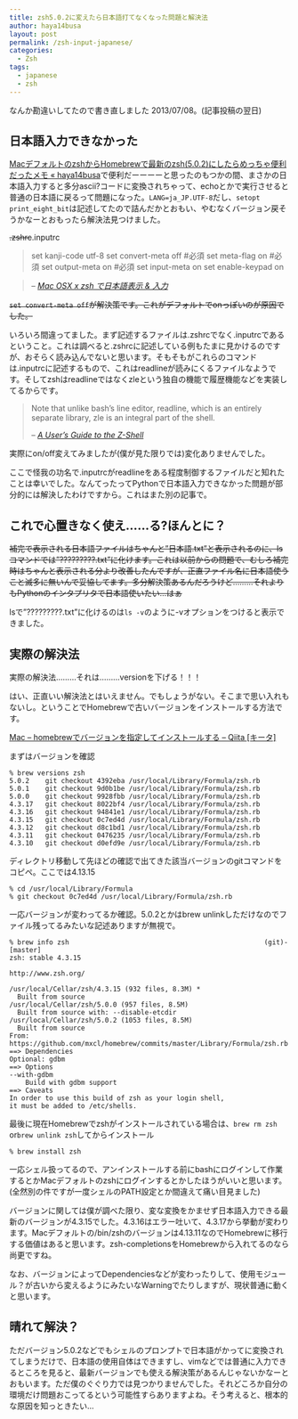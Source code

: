 ```yaml
---
title: zsh5.0.2に変えたら日本語打てなくなった問題と解決法
author: haya14busa
layout: post
permalink: /zsh-input-japanese/
categories:
  - Zsh
tags:
  - japanese
  - zsh
---
```

なんか勘違いしてたので書き直しました 2013/07/08。(記事投稿の翌日)

## 日本語入力できなかった

[MacデフォルトのzshからHomebrewで最新のzsh(5.0.2)にしたらめっちゃ便利だったメモ « haya14busa][1]で便利だーーーーと思ったのもつかの間、まさかの日本語入力すると多分ascii?コードに変換されちゃって、echoとかで実行させると普通の日本語に戻るって問題になった。`LANG=ja_JP.UTF-8`だし、`setopt print_eight_bit`は記述してたので詰んだかとおもい、やむなくバージョン戻そうかなーとおもったら解決法見つけました。

<s>.zshrc</s>.inputrc

> set kanji-code utf-8 set convert-meta off #必須 set meta-flag on #必須 set output-meta on #必須 set input-meta on set enable-keypad on

> &#8211; <cite><a href="http://www.hasta-pronto.org/2006/10/02/mac-osx-x-zsh.html">Mac OSX x zsh で日本語表示 & 入力</a></cite>

<s>`set convert-meta off`が解決策です。これがデフォルトでonっぽいのが原因でした。</s>

いろいろ間違ってました。まず記述するファイルは.zshrcでなく.inputrcであるということ。これは調べると.zshrcに記述している例もたまに見かけるのですが、おそらく読み込んでないと思います。そもそもがこれらのコマンドは.inputrcに記述するもので、これはreadlineが読みにくるファイルなようです。そしてzshはreadlineではなくzleという独自の機能で履歴機能などを実装してるからです。

> Note that unlike bash&#8217;s line editor, readline, which is an entirely separate library, zle is an integral part of the shell.
> 
> &#8211; <cite><a href="http://zsh.sourceforge.net/Guide/zshguide04.html">A User&#8217;s Guide to the Z-Shell</a></cite>

実際にon/off変えてみましたが(僕が見た限りでは)変化ありませんでした。

ここで怪我の功名で.inputrcがreadlineをある程度制御するファイルだと知れたことは幸いでした。なんてったってPythonで日本語入力できなかった問題が部分的には解決したわけですから。これはまた別の記事で。

## これで心置きなく使え……る?ほんとに？

<s>補完で表示される日本語ファイルはちゃんと&#8221;日本語.txt&#8221;と表示されるのに、lsコマンドでは&#8221;?????????.txt&#8221;に化けます。これは以前からの問題で、むしろ補完時はちゃんと表示される分より改善したんですが、正直ファイル名に日本語使うこと滅多に無いんで妥協してます。多分解決策あるんだろうけど………それよりもPythonのインタプリタで日本語使いたい…はぁ</s>

lsで&#8221;?????????.txt&#8221;に化けるのは`ls -v`のように-vオプションをつけると表示できました。

## 実際の解決法

実際の解決法………それは………versionを下げる！！！

はい、正直いい解決法とはいえません。でもしょうがない。そこまで思い入れもないし。ということでHomebrewで古いバージョンをインストールする方法です。

[Mac &#8211; homebrewでバージョンを指定してインストールする &#8211; Qiita [キータ]][2]

まずはバージョンを確認

    % brew versions zsh
    5.0.2    git checkout 4392eba /usr/local/Library/Formula/zsh.rb
    5.0.1    git checkout 9d0b1be /usr/local/Library/Formula/zsh.rb
    5.0.0    git checkout 9928fbb /usr/local/Library/Formula/zsh.rb
    4.3.17   git checkout 8022bf4 /usr/local/Library/Formula/zsh.rb
    4.3.16   git checkout 94841e1 /usr/local/Library/Formula/zsh.rb
    4.3.15   git checkout 0c7ed4d /usr/local/Library/Formula/zsh.rb
    4.3.12   git checkout d8c1bd1 /usr/local/Library/Formula/zsh.rb
    4.3.11   git checkout 0476235 /usr/local/Library/Formula/zsh.rb
    4.3.10   git checkout d0efd9e /usr/local/Library/Formula/zsh.rb
    

ディレクトリ移動して先ほどの確認で出てきた該当バージョンのgitコマンドをコピペ。ここでは4.13.15

    % cd /usr/local/Library/Formula
    % git checkout 0c7ed4d /usr/local/Library/Formula/zsh.rb
    

一応バージョンが変わってるか確認。5.0.2とかはbrew unlinkしただけなのでファイル残ってるみたいな記述ありますが無視で。

    % brew info zsh                                                 (git)-[master]
    zsh: stable 4.3.15
    
    http://www.zsh.org/
    
    /usr/local/Cellar/zsh/4.3.15 (932 files, 8.3M) *
      Built from source
    /usr/local/Cellar/zsh/5.0.0 (957 files, 8.5M)
      Built from source with: --disable-etcdir
    /usr/local/Cellar/zsh/5.0.2 (1053 files, 8.5M)
      Built from source
    From: https://github.com/mxcl/homebrew/commits/master/Library/Formula/zsh.rb
    ==> Dependencies
    Optional: gdbm
    ==> Options
    --with-gdbm
        Build with gdbm support
    ==> Caveats
    In order to use this build of zsh as your login shell,
    it must be added to /etc/shells.
    

最後に現在Homebrewでzshがインストールされている場合は、`brew rm zsh` or`brew unlink zsh`してからインストール

    % brew install zsh
    

一応シェル扱ってるので、アンインストールする前にbashにログインして作業するとかMacデフォルトのzshにログインするとかしたほうがいいと思います。(全然別の件ですが一度シェルのPATH設定とか間違えて痛い目見ました)

バージョンに関しては僕が調べた限り、変な変換をかませず日本語入力できる最新のバージョンが4.3.15でした。4.3.16はエラー吐いて、4.3.17から挙動が変わります。Macデフォルトの/bin/zshのバージョンは4.13.11なのでHomebrewに移行する価値はあると思います。zsh-completionsをHomebrewから入れてるのなら尚更ですね。

なお、バージョンによってDependenciesなどが変わったりして、使用モジュール？が古いから変えるようにみたいなWarningでたりしますが、現状普通に動くと思います。

## 晴れて解決？

ただバージョン5.0.2などでもシェルのプロンプトで日本語がかってに変換されてしまうだけで、日本語の使用自体はできますし、vimなどでは普通に入力できるところを見ると、最新バージョンでも使える解決策があるんじゃないかなーとおもいます。ただ僕のぐぐり力では見つかりませんでした。それどころか自分の環境だけ問題おこってるという可能性すらありますよね。そう考えると、根本的な原因を知っときたい…

 [1]: http://haya14busa.com/homebrew-zsh-to-zsh/
 [2]: http://qiita.com/semind/items/f8f647e757842f08b9ec